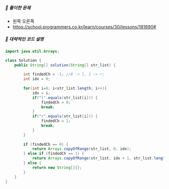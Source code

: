 ##### **📘 풀이한 문제**

- 왼쪽 오른쪽
- https://school.programmers.co.kr/learn/courses/30/lessons/181890#
  
##### **📜 대략적인 코드 설명**

```java
import java.util.Arrays;

class Solution {
    public String[] solution(String[] str_list) {
        
        int findedCh = -1; //0 -> l, 1 -> r;
        int idx = 0;
        
        for(int i=0; i<str_list.length; i++){
            idx = i;
            if("l".equals(str_list[i])) {
                findedCh = 0;
                break;
            }
            if("r".equals(str_list[i])) {
                findedCh = 1;
                break;
            }
        }
        
        if (findedCh == 0) {
            return Arrays.copyOfRange(str_list, 0, idx);
        } else if (findedCh == 1) {
            return Arrays.copyOfRange(str_list, idx + 1, str_list.length);
        } else {
            return new String[]{};
        }
    }
}
```
